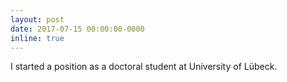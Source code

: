 ```yaml
---
layout: post
date: 2017-07-15 00:00:00-0000
inline: true
---
```


I started a position as a doctoral student at University of Lübeck.
